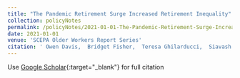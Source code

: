 ```yaml
---
title: "The Pandemic Retirement Surge Increased Retirement Inequality"
collection: policyNotes
permalink: /policyNotes/2021-01-01-The-Pandemic-Retirement-Surge-Increased-Retirement-Inequality
date: 2021-01-01
venue: 'SCEPA Older Workers Report Series'
citation: ' Owen Davis,  Bridget Fisher,  Teresa Ghilarducci,  Siavash Radpour, &quot;The Pandemic Retirement Surge Increased Retirement Inequality.&quot; SCEPA Older Workers Report Series, 2021.'
---
```

Use [Google Scholar](https://scholar.google.com/scholar?q=The+Pandemic+Retirement+Surge+Increased+Retirement+Inequality){:target="_blank"} for full citation
